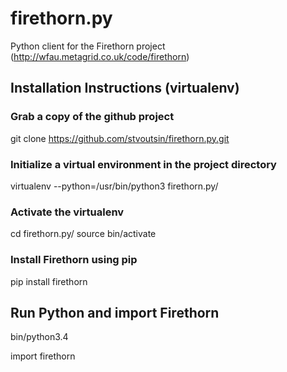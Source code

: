 # firethorn.py

Python client for the Firethorn project
(http://wfau.metagrid.co.uk/code/firethorn)

## Installation Instructions (virtualenv)


### Grab a copy of the github project  

git clone https://github.com/stvoutsin/firethorn.py.git

### Initialize a virtual environment in the project directory

virtualenv --python=/usr/bin/python3 firethorn.py/

### Activate the virtualenv 

cd firethorn.py/
source bin/activate

### Install Firethorn using pip 

pip install firethorn

## Run Python and import Firethorn
bin/python3.4 

import firethorn
